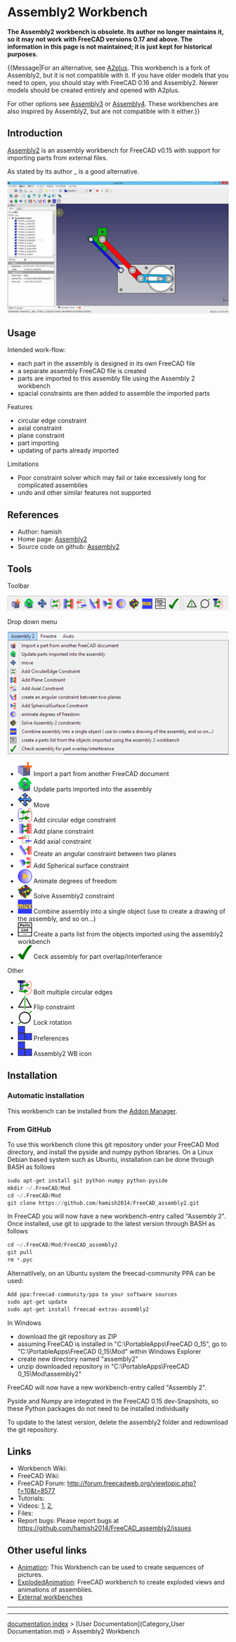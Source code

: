 # Assembly2 Workbench
**The Assembly2 workbench is obsolete. Its author no longer maintains it, so it may not work with FreeCAD versions 0.17 and above. The information in this page is not maintained; it is just kept for historical purposes.**


{{Message|For an alternative, see [A2plus](A2plus_Workbench.md). This workbench is a fork of Assembly2, but it is not compatible with it. If you have older models that you need to open, you should stay with FreeCAD 0.16 and Assembly2. Newer models should be created entirely and opened with A2plus.<br/>


For other options see [Assembly3](Assembly3_Workbench.md) or [Assembly4](Assembly4_Workbench.md). These workbenches are also inspired by Assembly2, but are not compatible with it either.}}

## Introduction

[Assembly2](Assembly2_Workbench.md) is an assembly workbench for FreeCAD v0.15 with support for importing parts from external files.

As stated by its author _ is a good alternative.

![](images/Assembly2_example.jpg )

## Usage

Intended work-flow:

-   each part in the assembly is designed in its own FreeCAD file
-   a separate assembly FreeCAD file is created
-   parts are imported to this assembly file using the Assembly 2 workbench
-   spacial constraints are then added to assemble the imported parts

Features

-   circular edge constraint
-   axial constraint
-   plane constraint
-   part importing
-   updating of parts already imported

Limitations

-   Poor constraint solver which may fail or take excessively long for complicated assemblies
-   undo and other similar features not supported

## References

-   Author: hamish
-   Home page: [Assembly2](https://github.com/hamish2014/FreeCAD_assembly2)
-   Source code on github: [Assembly2](https://github.com/hamish2014/FreeCAD_assembly2)

## Tools

Toolbar

![](images/Assembly2-menu-orizz.png )

Drop down menu

![](images/Assembly2-menu-vert.png )

-   <img alt="" src=images/Assembly2_ImportPart.png  style="width:32px;"> Import a part from another FreeCAD document
-   <img alt="" src=images/Assembly2_UpdatePart.png  style="width:32px;"> Update parts imported into the assembly
-   <img alt="" src=images/Assembly2_Move.png  style="width:32px;"> Move
-   <img alt="" src=images/Assembly2_CircularEdgeConstraint.png  style="width:32px;"> Add circular edge constraint
-   <img alt="" src=images/Assembly2_PlaneConstraint.png  style="width:32px;"> Add plane constraint
-   <img alt="" src=images/Assembly2_AxialConstraint.png  style="width:32px;"> Add axial constraint
-   <img alt="" src=images/Assembly2_AngularConstraint.png  style="width:32px;"> Create an angular constraint between two planes
-   <img alt="" src=images/Assembly2_SphericalSurfaceConstraint.png  style="width:32px;"> Add Spherical surface constraint
-   <img alt="" src=images/Assembly2_DOFAnimation.png  style="width:32px;"> Animate degrees of freedom
-   <img alt="" src=images/Assembly2_Assembly2Constraint.png  style="width:32px;"> Solve Assembly2 constraint
-   <img alt="" src=images/Assembly2_Mux.png  style="width:32px;"> Combine assembly into a single object (use to create a drawing of the assembly, and so on\...)
-   <img alt="" src=images/Assembly2_ListParts.png  style="width:32px;"> Create a parts list from the objects imported using the assembly2 workbench
-   <img alt="" src=images/Assembly2_Ceck.png  style="width:32px;"> Ceck assembly for part overlap/interferance

Other

-   <img alt="" src=images/Assembly2_BoltMultipleCircularEdges.png  style="width:32px;"> Bolt multiple circular edges
-   <img alt="" src=images/Assembly2_FlipConstraint.png  style="width:32px;"> Flip constraint
-   <img alt="" src=images/Assembly2_LockRotation.png  style="width:32px;"> Lock rotation
-   <img alt="" src=images/Assembly2_Preferences.png  style="width:32px;"> Preferences
-   <img alt="" src=images/Assembly2_Assembly2.png  style="width:32px;"> Assembly2 WB icon

## Installation

### Automatic installation 

This workbench can be installed from the [Addon Manager](Std_AddonMgr.md).

### From GitHub 

To use this workbench clone this git repository under your FreeCAD Mod directory, and install the pyside and numpy python libraries. On a Linux Debian based system such as Ubuntu, installation can be done through BASH as follows


```python
sudo apt-get install git python-numpy python-pyside
mkdir ~/.FreeCAD/Mod
cd ~/.FreeCAD/Mod
git clone https://github.com/hamish2014/FreeCAD_assembly2.git
```

In FreeCAD you will now have a new workbench-entry called \"Assembly 2\". Once installed, use git to upgrade to the latest version through BASH as follows


```python
cd ~/.FreeCAD/Mod/FreeCAD_assembly2
git pull
rm *.pyc
```

Alternatilvely, on an Ubuntu system the freecad-community PPA can be used:


```python
Add ppa:freecad-community/ppa to your software sources
sudo apt-get update
sudo apt-get install freecad-extras-assembly2
```

In Windows

-   download the git repository as ZIP
-   assuming FreeCAD is installed in \"C:\\PortableApps\\FreeCAD 0\_15\", go to \"C:\\PortableApps\\FreeCAD 0\_15\\Mod\" within Windows Explorer
-   create new directory named \"assembly2\"
-   unzip downloaded repository in \"C:\\PortableApps\\FreeCAD 0\_15\\Mod\\assembly2\"

FreeCAD will now have a new workbench-entry called \"Assembly 2\".

Pyside and Numpy are integrated in the FreeCAD 0.15 dev-Snapshots, so these Python packages do not need to be installed individually

To update to the latest version, delete the assembly2 folder and redownload the git repository.

## Links

-   Workbench Wiki:
-   FreeCAD Wiki:
-   FreeCAD Forum: <http://forum.freecadweb.org/viewtopic.php?f=10&t=8577>
-   Tutorials:
-   Videos: [1](https://www.youtube.com/watch?v=dhaYJKDk4GI), [2](http://youtu.be/ufhyUxQkeC0),
-   Files:
-   Report bugs: Please report bugs at <https://github.com/hamish2014/FreeCAD_assembly2/issues>

## Other useful links 

-   [Animation](http://www.freecadweb.org/wiki/index.php?title=Sandbox:Animation): This Workbench can be used to create sequences of pictures.
-   [ExplodedAnimation](http://www.freecadweb.org/wiki/index.php?title=Sandbox:ExplodedAnimation): FreeCAD workbench to create exploded views and animations of assemblies.
-   [External workbenches](External_workbenches.md)

 

_ _ _

---
[documentation index](../README.md) > [User Documentation](Category_User Documentation.md) > Assembly2 Workbench
